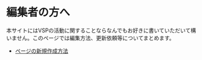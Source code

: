 # 編集者の方へ
本サイトにはVSPの活動に関することならなんでもお好きに書いていただいて構いません。このページでは編集方法、更新依頼等についてまとめます。

* [ページの新規作成方法](create_new_page.md)
